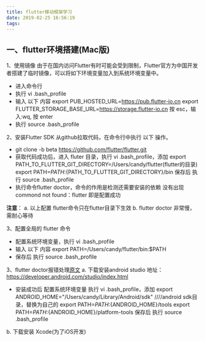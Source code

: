 ```yaml
---
title: flutter移动框架学习
date: 2019-02-25 16:56:19
tags:
---
```


## 一、flutter环境搭建(Mac版)
1、使用镜像
由于在国内访问Flutter有时可能会受到限制，Flutter官方为中国开发者搭建了临时镜像，可以将如下环境变量加入到系统环境变量中。
* 进入命令行
* 执行 vi .bash_profile
* 输入 以下 内容
export PUB_HOSTED_URL=https://pub.flutter-io.cn
export FLUTTER_STORAGE_BASE_URL=https://storage.flutter-io.cn
按 esc，输入:wq, 按 enter
* 执行 source  .bash_profile

2、安装Flutter SDK
从github拉取代码，在命令行中执行 以下 操作。
* git clone -b beta https://github.com/flutter/flutter.git
* 获取代码成功后，进入 fluter 目录，执行 vi .bash_profile，添加 
export PATH_TO_FLUTTER_GIT_DIRECTORY=/Users/candy/flutter(flutter的目录)
export PATH=${PATH}:${PATH_TO_FLUTTER_GIT_DIRECTORY}/bin
保存后 执行 source  .bash_profile
* 执行命令flutter doctor，命令的作用是检测还需要安装的依赖
没有出现commond not found：flutter 即是配置成功

**注意**：
a. 以上配置 flutter命令只在flutter目录下生效
b. flutter doctor 非常慢，需耐心等待

3、配置全局的 flutter 命令
* 配置系统环境变量，执行 vi .bash_profile
* 输入 以下 内容
export PATH=/Users/candy/flutter/bin:$PATH
* 保存后 执行 source  .bash_profile


3、flutter doctor报错处理[原文](http://www.cnblogs.com/Free-Thinker/p/10212822.html)
a. 下载安装android studio 地址：https://developer.android.com/studio/index.html
* 安装成功后 配置系统环境变量
执行 vi .bash_profile，添加
export ANDROID_HOME="/Users/candy/Library/Android/sdk" ////android sdk目录，替换为自己的
export PATH=${PATH}:${ANDROID_HOME}/tools
export PATH=${PATH}:${ANDROID_HOME}/platform-tools
保存后 执行 source  .bash_profile

b. 下载安装 Xcode(为了iOS开发)





